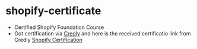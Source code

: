 # shopify-certificate

- Certified Shopify Foundation Course
- Got certification via [Credly](https://www.credly.com/) and here is the received certificatio link from Credly [Shopify Certification](https://www.credly.com/earner/earned/badge/eedbd184-7c4a-47b7-bdde-402438428747)

